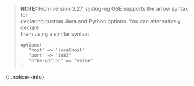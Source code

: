 >**NOTE:** From version 3.27, syslog-ng OSE supports the arrow syntax for  
>declaring custom Java and Python options. You can alternatively declare  
>them using a similar syntax:  
>  
>```config  
>options(  
>    "host" => "localhost"  
>    "port" => "1883"  
>    "otheroption" => "value"  
>)                    
>```  
>  
{: .notice--info}
